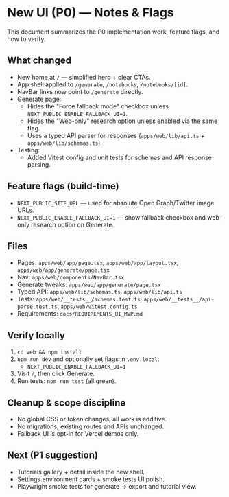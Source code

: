 # New UI (P0) — Notes & Flags

This document summarizes the P0 implementation work, feature flags, and how to verify.

## What changed
- New home at `/` — simplified hero + clear CTAs.
- App shell applied to `/generate`, `/notebooks`, `/notebooks/[id]`.
- NavBar links now point to `/generate` directly.
- Generate page:
  - Hides the "Force fallback mode" checkbox unless `NEXT_PUBLIC_ENABLE_FALLBACK_UI=1`.
  - Hides the "Web-only" research option unless enabled via the same flag.
  - Uses a typed API parser for responses (`apps/web/lib/api.ts` + `apps/web/lib/schemas.ts`).
- Testing:
  - Added Vitest config and unit tests for schemas and API response parsing.

## Feature flags (build-time)
- `NEXT_PUBLIC_SITE_URL` — used for absolute Open Graph/Twitter image URLs.
- `NEXT_PUBLIC_ENABLE_FALLBACK_UI=1` — show fallback checkbox and web-only research option on Generate.

## Files
- Pages: `apps/web/app/page.tsx`, `apps/web/app/layout.tsx`, `apps/web/app/generate/page.tsx`
- Nav: `apps/web/components/NavBar.tsx`
- Generate tweaks: `apps/web/app/generate/page.tsx`
- Typed API: `apps/web/lib/schemas.ts`, `apps/web/lib/api.ts`
- Tests: `apps/web/__tests__/schemas.test.ts`, `apps/web/__tests__/api-parse.test.ts`, `apps/web/vitest.config.ts`
- Requirements: `docs/REQUIREMENTS_UI_MVP.md`

## Verify locally
1. `cd web && npm install`
2. `npm run dev` and optionally set flags in `.env.local`:
   - `NEXT_PUBLIC_ENABLE_FALLBACK_UI=1`
3. Visit `/`, then click Generate.
4. Run tests: `npm run test` (all green).

## Cleanup & scope discipline
- No global CSS or token changes; all work is additive.
- No migrations; existing routes and APIs unchanged.
- Fallback UI is opt-in for Vercel demos only.

## Next (P1 suggestion)
- Tutorials gallery + detail inside the new shell.
- Settings environment cards + smoke tests UI polish.
- Playwright smoke tests for generate → export and tutorial view.
